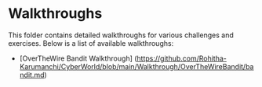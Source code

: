 # Walkthroughs

This folder contains detailed walkthroughs for various challenges and exercises. Below is a list of available walkthroughs:

- [OverTheWire Bandit Walkthrough] (https://github.com/Rohitha-Karumanchi/CyberWorld/blob/main/Walkthrough/OverTheWireBandit/bandit.md)
